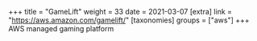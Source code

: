 +++
title = "GameLift"
weight = 33
date = 2021-03-07
[extra]
link = "https://aws.amazon.com/gamelift/"
[taxonomies]
groups = ["aws"]
+++
AWS managed gaming platform

